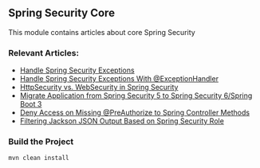 ## Spring Security Core

This module contains articles about core Spring Security

### Relevant Articles:
- [Handle Spring Security Exceptions](https://www.baeldung.com/spring-security-exceptions)
- [Handle Spring Security Exceptions With @ExceptionHandler](https://www.baeldung.com/spring-security-exceptionhandler)
- [HttpSecurity vs. WebSecurity in Spring Security](https://www.baeldung.com/spring-security-httpsecurity-vs-websecurity)
- [Migrate Application from Spring Security 5 to Spring Security 6/Spring Boot 3](https://www.baeldung.com/spring-security-migrate-5-to-6)
- [Deny Access on Missing @PreAuthorize to Spring Controller Methods](https://www.baeldung.com/spring-deny-access)
- [Filtering Jackson JSON Output Based on Spring Security Role](https://www.baeldung.com/spring-security-role-filter-json)
 
### Build the Project

`mvn clean install`
